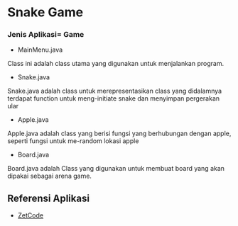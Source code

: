 # Snake Game
### Jenis Aplikasi= Game

* MainMenu.java

Class ini adalah class utama yang digunakan untuk menjalankan program.

* Snake.java

Snake.java adalah class untuk merepresentasikan class yang didalamnya terdapat function untuk meng-initiate snake dan menyimpan pergerakan ular

* Apple.java

Apple.java adalah class yang berisi fungsi yang berhubungan dengan apple, seperti fungsi untuk me-random lokasi apple

* Board.java

Board.java adalah Class yang digunakan untuk membuat board yang akan dipakai sebagai arena game.


## Referensi Aplikasi
* [ZetCode](http://zetcode.com/javagames/snake/)
